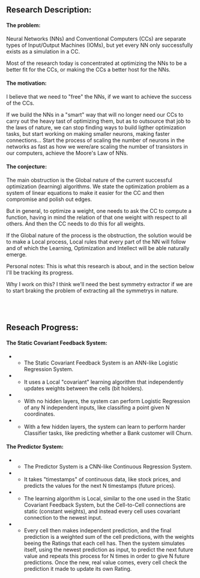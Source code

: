 ## Research Description:
#### The problem:
Neural Networks (NNs) and Conventional Computers (CCs) are separate types of Input/Output Machines (IOMs), but yet every NN only successfully exists as a simulation in a CC.

Most of the research today is concentrated at optimizing the NNs to be a better fit for the CCs, or making the CCs a better host for the NNs.

#### The motivation:
I believe that we need to "free" the NNs, if we want to achieve the success of the CCs.

If we build the NNs in a "smart" way that will no longer need our CCs to carry out the heavy tast of optimizing them, but as to outsource that job to the laws of nature, we can stop finding ways to build ligther optimization tasks, but start working on making smaller neurons, making faster connections... Start the process of scaling the number of neurons in the networks as fast as how we were/are scaling the number of transistors in our computers, achieve the Moore's Law of NNs.

#### The conjecture:
The main obstruction is the Global nature of the current successful optimization (learning) algorithms. We state the optimization problem as a system of linear equations to make it easier for the CC and then compromise and polish out edges.

But in general, to optimize a weight, one needs to ask the CC to compute a function, having in mind the relation of that one weight with respect to all others. And then the CC needs to do this for all weights.

If the Global nature of the process is the obstruction, the solution would be to make a Local process, Local rules that every part of the NN will follow and of which the Learning, Optimization and Intellect will be able naturally emerge.

Personal notes:
This is what this research is about, and in the section below I'll be tracking its progress.

Why I work on this? I think we'll need the best symmetry extractor if we are to start braking the problem of extracting all the symmetrys in nature.

<br><br>

 
## Reseach Progress:
#### The Static Covariant Feedback System</b>:
- - The Static Covariant Feedback System is an ANN-like Logistic Regression System.<br>
- - It uses a Local "covariant" learning algorithm that independently updates weights between the cells (bit holders).<br>
- - With no hidden layers, the system can perform Logistic Regression of any N independent inputs, like classifing a point given N coordinates.<br>
- - With a few hidden layers, the system can learn to perform harder Classifier tasks, like predicting whether a Bank customer will Churn.<br>

#### The Predictor System:
- - The Predictor System is a CNN-like Continuous Regression System.<br>
- - It takes "timestamps" of continuous data, like stock prices, and predicts the values for the next N timestamps (future prices).<br>
- - The learning algorithm is Local, similar to the one used in the Static Covariant Feedback System, but the Cell-to-Cell connections are static (constant weights), and instead every cell uses covariant connection to the newest input.<br>
- - Every cell then makes independent prediction, and the final prediction is a weighted sum of the cell predictions, with the weights beeing the Ratings that each cell has. Then the system simulates itself, using the newest prediction as input, to predict the next future value and repeats this process for N times in order to give N future predictions. Once the new, real value comes, every cell check the prediction it made to update its own Rating.<br>
